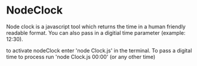 # NodeClock

Node clock is a javascript tool which returns the time in a human friendly readable format. You can also pass in a digitial time parameter (example: 12:30).

to activate nodeClock enter 'node Clock.js' in the terminal. To pass a digital time to process run 'node Clock.js 00:00' (or any other time)
